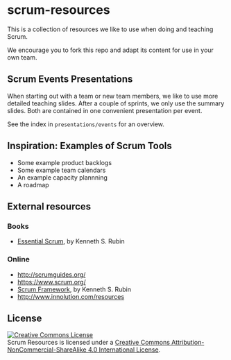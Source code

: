 # scrum-resources

This is a collection of resources we like to use when doing and teaching Scrum.

We encourage you to fork this repo and adapt its content for use in your own team.

## Scrum Events Presentations

When starting out with a team or new team members, 
we like to use more detailed teaching slides.
After a couple of sprints, we only use the summary slides.
Both are contained in one convenient presentation per event.

See the index in `presentations/events` for an overview.

## Inspiration: Examples of Scrum Tools

 * Some example product backlogs
 * Some example team calendars
 * An example capacity plannning
 * A roadmap
 

## External resources

### Books

 * [Essential Scrum](http://www.amazon.com/gp/product/0137043295/ref=as_li_qf_sp_asin_il_tl?ie=UTF8&camp=1789&creative=9325&creativeASIN=0137043295&linkCode=as2&tag=scrumresource-20&linkId=RUYQZUPTV2RRLI4V), by Kenneth S. Rubin

### Online

 * http://scrumguides.org/
 * https://www.scrum.org/
 * [Scrum Framework](http://agileatlas.org/articles/item/scrum-framework), by Kenneth S. Rubin
 * http://www.innolution.com/resources

## License

<a rel="license" href="http://creativecommons.org/licenses/by-nc-sa/4.0/"><img alt="Creative Commons License" style="border-width:0" src="https://i.creativecommons.org/l/by-nc-sa/4.0/88x31.png" /></a><br /><span xmlns:dct="http://purl.org/dc/terms/" property="dct:title">Scrum Resources</span> is licensed under a <a rel="license" href="http://creativecommons.org/licenses/by-nc-sa/4.0/">Creative Commons Attribution-NonCommercial-ShareAlike 4.0 International License</a>.

